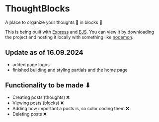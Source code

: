 ﻿# **ThoughtBlocks**

A place to organize your thoughts 💭 in blocks 🧱

This is being built with [Express](https://expressjs.com/) and [EJS](https://ejs.co/#about).
You can view it by downloading the project and hosting it locally with something like [nodemon](https://www.npmjs.com/package/nodemon).

## Update as of 16.09.2024

- added page logos
- finished building and styling partials and the home page

## Functionality to be made ⬇

- Creating posts (thoughts) ❌
- Viewing posts (blocks) ❌
- Adding how important a posts is, so color coding them ❌
- Deleting posts ❌
